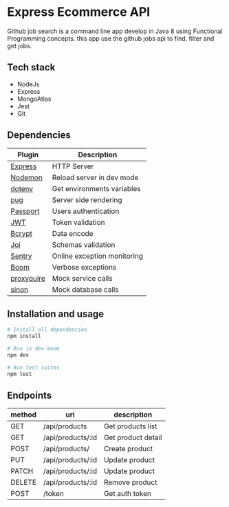 # Express Ecommerce API

Github job search is a command line app develop in Java 8 using Functional Programming concepts.
this app use the github jobs api to find, filter and get jobs.

## Tech stack
- NodeJs
- Express
- MongoAtlas
- Jest
- Git

## Dependencies

| Plugin | Description |
| ------ | ------ |
| [Express](https://www.npmjs.com/package/express) | HTTP Server |
| [Nodemon](https://www.npmjs.com/package/nodemon) | Reload server in dev mode |
| [dotenv](https://www.npmjs.com/package/dotenv) | Get environments variables |
| [pug](https://www.npmjs.com/package/pug) | Server side rendering |
| [Passport](https://www.npmjs.com/package/passport) | Users authentication |
| [JWT](https://www.npmjs.com/package/jsonwebtoken) | Token validation |
| [Bcrypt](https://www.npmjs.com/package/bcrypt) | Data encode |
| [Joi](https://www.npmjs.com/package/joi) | Schemas validation |
| [Sentry](https://www.npmjs.com/package/@sentry/node) | Online exception monitoring |
| [Boom](https://www.npmjs.com/package/@hapi/boom) | Verbose exceptions |
| [proxyquire](https://www.npmjs.com/package/proxyquire) | Mock service calls |
| [sinon](https://www.npmjs.com/package/sinon) | Mock database calls |

## Installation and usage
```sh
# Install all dependencies
npm install

# Run in dev mode
npm dev

# Run test suites
npm test
```

## Endpoints

| method | uri | description 
| -- | -- | -- |
| GET | /api/products | Get products list 
| GET | /api/products/:id | Get product detail 
| POST | /api/products/ | Create product
| PUT | /api/products/:id | Update product
| PATCH | /api/products/:id | Update product
| DELETE | /api/products/:id | Remove product
| POST | /token | Get auth token

